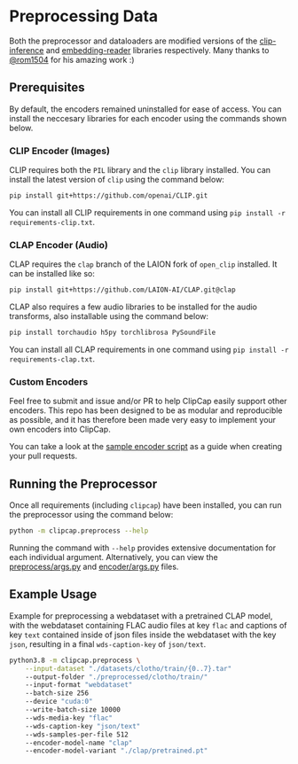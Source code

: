 # Preprocessing Data
Both the preprocessor and dataloaders are modified versions of the [clip-inference](https://github.com/rom1504/clip-retrieval/tree/76ac7c5cab2ca8e949f0bec479651baa58066684/clip_retrieval/clip_inference) and [embedding-reader](https://github.com/rom1504/embedding-reader) libraries respectively. Many thanks to [@rom1504](https://github.com/rom1504) for his amazing work :)

## Prerequisites
By default, the encoders remained uninstalled for ease of access. You can install the neccesary libraries for each encoder using the commands shown below.

### CLIP Encoder (Images)
CLIP requires both the `PIL` library and the `clip` library installed. You can install the latest version of `clip` using the command below:
```bash
pip install git+https://github.com/openai/CLIP.git
```
You can install all CLIP requirements in one command using `pip install -r requirements-clip.txt`.

### CLAP Encoder (Audio)
CLAP requires the `clap` branch of the LAION fork of `open_clip` installed. It can be installed like so:
```bash
pip install git+https://github.com/LAION-AI/CLAP.git@clap
```
CLAP also requires a few audio libraries to be installed for the audio transforms, also installable using the command below:
```bash
pip install torchaudio h5py torchlibrosa PySoundFile
```
You can install all CLAP requirements in one command using `pip install -r requirements-clap.txt`.

### Custom Encoders
Feel free to submit and issue and/or PR to help ClipCap easily support other encoders. This repo has been designed to be as modular and reproducible as possible, and it has therefore been made very easy to implement your own encoders into ClipCap.

You can take a look at the [sample encoder script](/clipcap/encoders/_baseformat.py) as a guide when creating your pull requests.

## Running the Preprocessor
Once all requirements (including `clipcap`) have been installed, you can run the preprocessor using the command below:
```bash
python -m clipcap.preprocess --help
```

Running the command with `--help` provides extensive documentation for each individual argument. Alternatively, you can view the [preprocess/args.py](/clipcap/preprocess/args.py) and [encoder/args.py](/clipcap/encoder/args.py) files.

## Example Usage
Example for preprocessing a webdataset with a pretrained CLAP model, with the webdataset containing FLAC audio files at key `flac` and captions of key `text` contained inside of json files inside the webdataset with the key `json`, resulting in a final `wds-caption-key` of `json/text`.
```bash
python3.8 -m clipcap.preprocess \
    --input-dataset "./datasets/clotho/train/{0..7}.tar"
    --output-folder "./preprocessed/clotho/train/"
    --input-format "webdataset"
    --batch-size 256
    --device "cuda:0"
    --write-batch-size 10000
    --wds-media-key "flac"
    --wds-caption-key "json/text"
    --wds-samples-per-file 512
    --encoder-model-name "clap"
    --encoder-model-variant "./clap/pretrained.pt"
```
